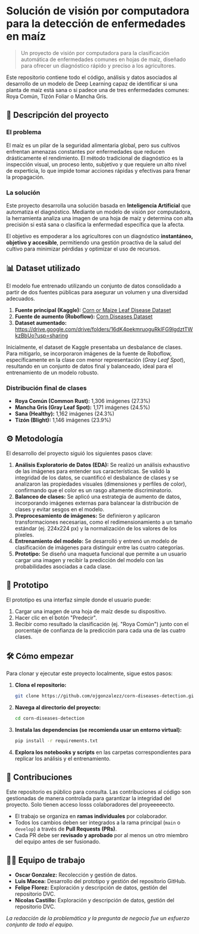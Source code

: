 # Solución de visión por computadora para la detección de enfermedades en maíz

> Un proyecto de visión por computadora para la clasificación automática de enfermedades comunes en hojas de maíz, diseñado para ofrecer un diagnóstico rápido y preciso a los agricultores.

Este repositorio contiene todo el código, análisis y datos asociados al desarrollo de un modelo de Deep Learning capaz de identificar si una planta de maíz está sana o si padece una de tres enfermedades comunes: Roya Común, Tizón Foliar o Mancha Gris.

## 📜 Descripción del proyecto

### El problema

El maíz es un pilar de la seguridad alimentaria global, pero sus cultivos enfrentan amenazas constantes por enfermedades que reducen drásticamente el rendimiento. El método tradicional de diagnóstico es la inspección visual, un proceso lento, subjetivo y que requiere un alto nivel de experticia, lo que impide tomar acciones rápidas y efectivas para frenar la propagación.

### La solución

Este proyecto desarrolla una solución basada en **Inteligencia Artificial** que automatiza el diagnóstico. Mediante un modelo de visión por computadora, la herramienta analiza una imagen de una hoja de maíz y determina con alta precisión si está sana o clasifica la enfermedad específica que la afecta.

El objetivo es empoderar a los agricultores con un diagnóstico **instantáneo, objetivo y accesible**, permitiendo una gestión proactiva de la salud del cultivo para minimizar pérdidas y optimizar el uso de recursos.

## 📊 Dataset utilizado

El modelo fue entrenado utilizando un conjunto de datos consolidado a partir de dos fuentes públicas para asegurar un volumen y una diversidad adecuados.

1.  **Fuente principal (Kaggle):** [Corn or Maize Leaf Disease Dataset](https://www.kaggle.com/datasets/smaranjitghose/corn-or-maize-leaf-disease-dataset)
2.  **Fuente de aumento (Roboflow):** [Corn Diseases Dataset](https://universe.roboflow.com/corn-disease-7/corn-diseases-oxojk)
3. **Dataset aumentado:** https://drive.google.com/drive/folders/16dK4pekmruoguRkIFG9lgdztTWkzBbUo?usp=sharing 

Inicialmente, el dataset de Kaggle presentaba un desbalance de clases. Para mitigarlo, se incorporaron imágenes de la fuente de Roboflow, específicamente en la clase con menor representación (*Gray Leaf Spot*), resultando en un conjunto de datos final y balanceado, ideal para el entrenamiento de un modelo robusto.

### Distribución final de clases

  * **Roya Común (Common Rust):** 1,306 imágenes (27.3%)
  * **Mancha Gris (Gray Leaf Spot):** 1,171 imágenes (24.5%)
  * **Sana (Healthy):** 1,162 imágenes (24.3%)
  * **Tizón (Blight):** 1,146 imágenes (23.9%)

## ⚙️ Metodología

El desarrollo del proyecto siguió los siguientes pasos clave:

1.  **Análisis Exploratorio de Datos (EDA):** Se realizó un análisis exhaustivo de las imágenes para entender sus características. Se validó la integridad de los datos, se cuantificó el desbalance de clases y se analizaron las propiedades visuales (dimensiones y perfiles de color), confirmando que el color es un rasgo altamente discriminatorio.
2.  **Balanceo de clases:** Se aplicó una estrategia de aumento de datos, incorporando imágenes externas para balancear la distribución de clases y evitar sesgos en el modelo.
3.  **Preprocesamiento de imágenes:** Se definieron y aplicaron transformaciones necesarias, como el redimensionamiento a un tamaño estándar (ej. 224x224 px) y la normalización de los valores de los píxeles.
4.  **Entrenamiento del modelo:** Se desarrolló y entrenó un modelo de clasificación de imágenes para distinguir entre las cuatro categorías.
5.  **Prototipo:** Se diseñó una maqueta funcional que permite a un usuario cargar una imagen y recibir la predicción del modelo con las probabilidades asociadas a cada clase.

## 🚀 Prototipo

El prototipo es una interfaz simple donde el usuario puede:

1.  Cargar una imagen de una hoja de maíz desde su dispositivo.
2.  Hacer clic en el botón "Predecir".
3.  Recibir como resultado la clasificación (ej. "Roya Común") junto con el porcentaje de confianza de la predicción para cada una de las cuatro clases.

## 🛠️ Cómo empezar

Para clonar y ejecutar este proyecto localmente, sigue estos pasos:

1.  **Clona el repositorio:**
    ```sh
    git clone https://github.com/ojgonzalezz/corn-diseases-detection.git
    ```
2.  **Navega al directorio del proyecto:**
    ```sh
    cd corn-diseases-detection
    ```
3.  **Instala las dependencias (se recomienda usar un entorno virtual):**
    ```sh
    pip install -r requirements.txt
    ```
4.  **Explora los notebooks y scripts** en las carpetas correspondientes para replicar los análisis y el entrenamiento.

## 🤝 Contribuciones

Este repositorio es público para consulta. Las contribuciones al código son gestionadas de manera controlada para garantizar la integridad del proyecto. Solo tienen acceso losss colaboradores del proyeeeeecto.

  * El trabajo se organiza en **ramas individuales** por colaborador.
  * Todos los cambios deben ser integrados a la rama principal (`main` o `develop`) a través de **Pull Requests (PRs)**.
  * Cada PR debe ser **revisado y aprobado** por al menos un otro miembro del equipo antes de ser fusionado.

## 🧑‍💻 Equipo de trabajo

  * **Oscar Gonzalez:** Recolección y gestión de datos.
  * **Luis Macea:** Desarrollo del prototipo y gestión del repositorio GitHub.
  * **Felipe Florez:** Exploración y descripción de datos, gestión del repositorio DVC.
  * **Nicolas Castillo:** Exploración y descripción de datos, gestión del repositorio DVC.

*La redacción de la problemática y la pregunta de negocio fue un esfuerzo conjunto de todo el equipo.*

